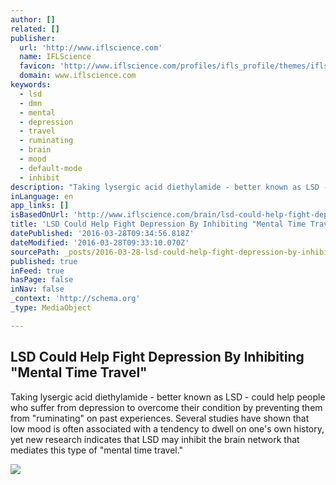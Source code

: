 ```yaml
---
author: []
related: []
publisher:
  url: 'http://www.iflscience.com'
  name: IFLScience
  favicon: 'http://www.iflscience.com/profiles/ifls_profile/themes/ifls_desktop/favicon.ico'
  domain: www.iflscience.com
keywords:
  - lsd
  - dmn
  - mental
  - depression
  - travel
  - ruminating
  - brain
  - mood
  - default-mode
  - inhibit
description: "Taking lysergic acid diethylamide - better known as LSD - could help people who suffer from depression to overcome their condition by preventing them from \"ruminating\" on past experiences. Several studies have shown that low mood is often associated with a tendency to dwell on one's own history, yet new research indicates that LSD may inhibit the brain network that mediates this type of \"mental time travel.\""
inLanguage: en
app_links: []
isBasedOnUrl: 'http://www.iflscience.com/brain/lsd-could-help-fight-depression-inhibiting-mental-time-travel'
title: 'LSD Could Help Fight Depression By Inhibiting "Mental Time Travel"'
datePublished: '2016-03-28T09:34:56.818Z'
dateModified: '2016-03-28T09:33:10.070Z'
sourcePath: _posts/2016-03-28-lsd-could-help-fight-depression-by-inhibiting-mental-time-t.md
published: true
inFeed: true
hasPage: false
inNav: false
_context: 'http://schema.org'
_type: MediaObject

---
```

<article style=""><h1>LSD Could Help Fight Depression By Inhibiting "Mental Time Travel"</h1><p>Taking lysergic acid diethylamide - better known as LSD - could help people who suffer from depression to overcome their condition by preventing them from "ruminating" on past experiences. Several studies have shown that low mood is often associated with a tendency to dwell on one's own history, yet new research indicates that LSD may inhibit the brain network that mediates this type of "mental time travel."</p><img src="http://www.iflscience.com/sites/www.iflscience.com/files/blog/%5Bnid%5D/LSD1.jpg" /></article>